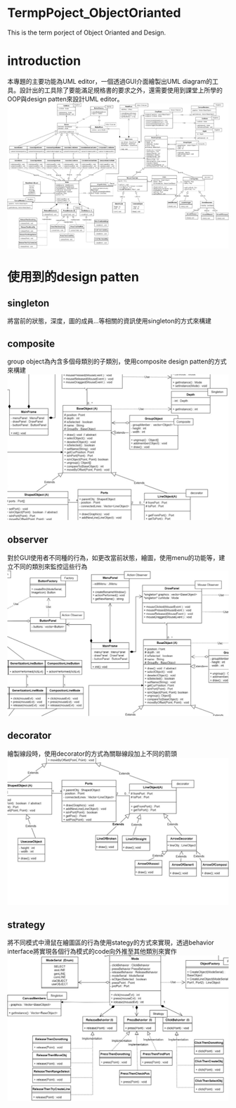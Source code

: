 # TermpPoject_ObjectOrianted
This is the term porject of Object Orianted and Design.

# introduction
本專題的主要功能為UML editor，一個透過GUI介面繪製出UML diagram的工具。設計出的工具除了要能滿足規格書的要求之外，還需要使用到課堂上所學的OOP與design patten來設計UML editor。
![UMLdiagram](./UMLEditor_withOOdesign/UMLdiagram.jpg)
# 使用到的design patten
## singleton
將當前的狀態，深度，圖的成員...等相關的資訊使用singleton的方式來構建
## composite
group object為內含多個母類別的子類別，使用composite design patten的方式來構建
![](./UMLEditor_withOOdesign/composite.jpg)
## observer
對於GUI使用者不同種的行為，如更改當前狀態，繪圖，使用menu的功能等，建立不同的類別來監控這些行為
![](./UMLEditor_withOOdesign/observer.jpg)
## decorator
繪製線段時，使用decorator的方式為關聯線段加上不同的箭頭
![](./UMLEditor_withOOdesign/decorator.jpg)
## strategy
將不同模式中滑鼠在繪圖區的行為使用stategy的方式來實現，透過behavior interface將實現各個行為模式的code向外推至其他類別來實作
![](./UMLEditor_withOOdesign/strategy.jpg)
